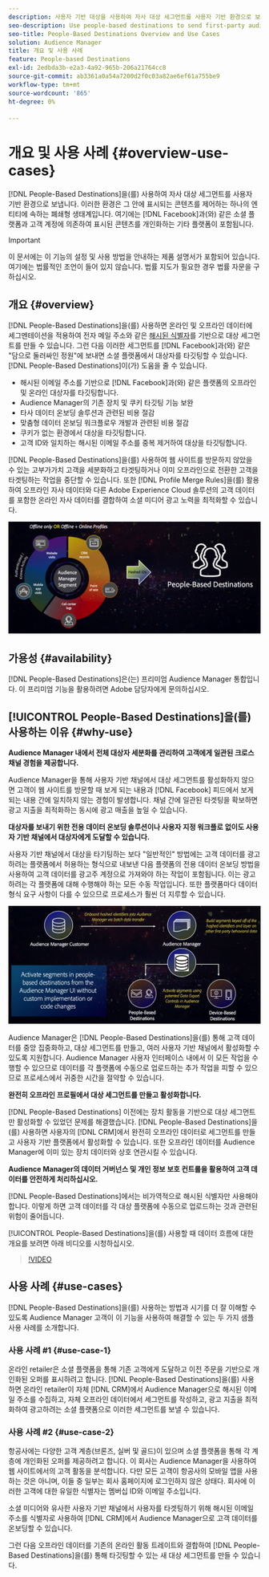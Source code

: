 ```yaml
---
description: 사용자 기반 대상을 사용하여 자사 대상 세그먼트를 사용자 기반 환경으로 보냅니다. 이러한 환경은 그 안에 표시되는 콘텐츠를 제어하는 하나의 엔티티에 속하는 폐쇄형 생태계입니다. 여기에는 Facebook과 같은 소셜 플랫폼과, 고객 계정에 의존하여 표시된 콘텐츠를 개인화하는 기타 플랫폼이 포함됩니다.
seo-description: Use people-based destinations to send first-party audience segments to people-based environments. These environments are closed ecosystems belonging to one entity that controls the content that is being displayed within it. They include social platforms such as Facebook, and other platforms that rely on customer accounts to personalize the displayed content.
seo-title: People-Based Destinations Overview and Use Cases
solution: Audience Manager
title: 개요 및 사용 사례
feature: People-based Destinations
exl-id: 2edbda3b-e2a3-4a92-965b-206a21764cc8
source-git-commit: ab3361a0a54a7200d2f0c03a82ae6ef61a755be9
workflow-type: tm+mt
source-wordcount: '865'
ht-degree: 0%

---
```


# 개요 및 사용 사례 {#overview-use-cases}

[!DNL People-Based Destinations]을(를) 사용하여 자사 대상 세그먼트를 사용자 기반 환경으로 보냅니다. 이러한 환경은 그 안에 표시되는 콘텐츠를 제어하는 하나의 엔티티에 속하는 폐쇄형 생태계입니다. 여기에는 [!DNL Facebook]과(와) 같은 소셜 플랫폼과 고객 계정에 의존하여 표시된 콘텐츠를 개인화하는 기타 플랫폼이 포함됩니다.

>[!IMPORTANT]
>이 문서에는 이 기능의 설정 및 사용 방법을 안내하는 제품 설명서가 포함되어 있습니다. 여기에는 법률적인 조언이 들어 있지 않습니다. 법률 지도가 필요한 경우 법률 자문을 구하십시오.

## 개요 {#overview}

[!DNL People-Based Destinations]을(를) 사용하면 온라인 및 오프라인 데이터에 세그멘테이션을 적용하여 전자 메일 주소와 같은 [해시된 식별자](people-based-destinations-prerequisites.md#hashing-requirements)를 기반으로 대상 세그먼트를 만들 수 있습니다. 그런 다음 이러한 세그먼트를 [!DNL Facebook]과(와) 같은 &quot;담으로 둘러싸인 정원&quot;에 보내면 소셜 플랫폼에서 대상자를 타깃팅할 수 있습니다. [!DNL People-Based Destinations]이(가) 도움을 줄 수 있습니다.

* 해시된 이메일 주소를 기반으로 [!DNL Facebook]과(와) 같은 플랫폼의 오프라인 및 온라인 대상자를 타깃팅합니다.
* Audience Manager의 기존 장치 및 쿠키 타깃팅 기능 보완
* 타사 데이터 온보딩 솔루션과 관련된 비용 절감
* 맞춤형 데이터 온보딩 워크플로우 개발과 관련된 비용 절감
* 쿠키가 없는 환경에서 대상을 타깃팅합니다.
* 고객 ID와 일치하는 해시된 이메일 주소를 중복 제거하여 대상을 타깃팅합니다.

[!DNL People-Based Destinations]을(를) 사용하여 웹 사이트를 방문하지 않았을 수 있는 고부가가치 고객을 세분화하고 타겟팅하거나 이미 오프라인으로 전환한 고객을 타겟팅하는 작업을 중단할 수 있습니다. 또한 [!DNL Profile Merge Rules]을(를) 활용하여 오프라인 자사 데이터와 다른 Adobe Experience Cloud 솔루션의 고객 데이터를 포함한 온라인 자사 데이터를 결합하여 소셜 미디어 광고 노력을 최적화할 수 있습니다.

![pbd-overview](assets/pbd-overview.png)

## 가용성 {#availability}

[!DNL People-Based Destinations]은(는) 프리미엄 Audience Manager 통합입니다. 이 프리미엄 기능을 활용하려면 Adobe 담당자에게 문의하십시오.

## [!UICONTROL People-Based Destinations]을(를) 사용하는 이유 {#why-use}

**Audience Manager 내에서 전체 대상자 세분화를 관리하여 고객에게 일관된 크로스 채널 경험을 제공합니다.**

Audience Manager을 통해 사용자 기반 채널에서 대상 세그먼트를 활성화하지 않으면 고객이 웹 사이트를 방문할 때 보게 되는 내용과 [!DNL Facebook] 피드에서 보게 되는 내용 간에 일치하지 않는 경험이 발생합니다. 채널 간에 일관된 타겟팅을 확보하면 광고 지출을 최적화하는 동시에 광고 매출을 높일 수 있습니다.

**대상자를 보내기 위한 전용 데이터 온보딩 솔루션이나 사용자 지정 워크플로 없이도 사용자 기반 채널에서 대상자에게 도달할 수 있습니다.**

사용자 기반 채널에서 대상을 타기팅하는 보다 &quot;일반적인&quot; 방법에는 고객 데이터를 광고하려는 플랫폼에서 허용하는 형식으로 내보낸 다음 플랫폼의 전용 데이터 온보딩 방법을 사용하여 고객 데이터를 광고주 계정으로 가져와야 하는 작업이 포함됩니다. 이는 광고하려는 각 플랫폼에 대해 수행해야 하는 모든 수동 작업입니다. 또한 플랫폼마다 데이터 형식 요구 사항이 다를 수 있으므로 프로세스가 훨씬 더 지루할 수 있습니다.

![pbd-overview](assets/pbd-diagram.png)

Audience Manager은 [!DNL People-Based Destinations]을(를) 통해 고객 데이터를 중앙 집중화하고, 대상 세그먼트를 만들고, 여러 사용자 기반 채널에서 활성화할 수 있도록 지원합니다. Audience Manager 사용자 인터페이스 내에서 이 모든 작업을 수행할 수 있으므로 데이터를 각 플랫폼에 수동으로 업로드하는 추가 작업을 피할 수 있으므로 프로세스에서 귀중한 시간을 절약할 수 있습니다.

**완전히 오프라인 프로필에서 대상 세그먼트를 만들고 활성화합니다.**

[!DNL People-Based Destinations] 이전에는 장치 활동을 기반으로 대상 세그먼트만 활성화할 수 있었던 문제를 해결했습니다. [!DNL People-Based Destinations]을(를) 사용하면 사용자의 [!DNL CRM]에서 완전히 오프라인 데이터로 세그먼트를 만들고 사용자 기반 플랫폼에서 활성화할 수 있습니다. 또한 오프라인 데이터를 Audience Manager에 이미 있는 장치 데이터와 상호 연관시킬 수 있습니다.

**Audience Manager의 데이터 거버넌스 및 개인 정보 보호 컨트롤을 활용하여 고객 데이터를 안전하게 처리하십시오.**

[!DNL People-Based Destinations]에서는 비가역적으로 해시된 식별자만 사용해야 합니다. 이렇게 하면 고객 데이터를 각 대상 플랫폼에 수동으로 업로드하는 것과 관련된 위험이 줄어듭니다.

[!UICONTROL People-Based Destinations]을(를) 사용할 때 데이터 흐름에 대한 개요를 보려면 아래 비디오를 시청하십시오.

>[!VIDEO](https://video.tv.adobe.com/v/28968/)

## 사용 사례 {#use-cases}

[!DNL People-Based Destinations]을(를) 사용하는 방법과 시기를 더 잘 이해할 수 있도록 Audience Manager 고객이 이 기능을 사용하여 해결할 수 있는 두 가지 샘플 사용 사례를 소개합니다.

### 사용 사례 #1 {#use-case-1}

온라인 retailer은 소셜 플랫폼을 통해 기존 고객에게 도달하고 이전 주문을 기반으로 개인화된 오퍼를 표시하려고 합니다. [!DNL People-Based Destinations]을(를) 사용하면 온라인 retailer이 자체 [!DNL CRM]에서 Audience Manager으로 해시된 이메일 주소를 수집하고, 자체 오프라인 데이터에서 세그먼트를 작성하고, 광고 지출을 최적화하여 광고하려는 소셜 플랫폼으로 이러한 세그먼트를 보낼 수 있습니다.

### 사용 사례 #2 {#use-case-2}

항공사에는 다양한 고객 계층(브론즈, 실버 및 골드)이 있으며 소셜 플랫폼을 통해 각 계층에 개인화된 오퍼를 제공하려고 합니다. 이 회사는 Audience Manager을 사용하여 웹 사이트에서의 고객 활동을 분석합니다. 다만 모든 고객이 항공사의 모바일 앱을 사용하는 것은 아니며, 이들 중 일부는 회사 홈페이지에 로그인하지 않은 상태다. 회사에 이러한 고객에 대한 유일한 식별자는 멤버십 ID와 이메일 주소입니다.

소셜 미디어와 유사한 사용자 기반 채널에서 사용자를 타겟팅하기 위해 해시된 이메일 주소를 식별자로 사용하여 [!DNL CRM]에서 Audience Manager으로 고객 데이터를 온보딩할 수 있습니다.

그런 다음 오프라인 데이터를 기존의 온라인 활동 트레이트와 결합하여 [!DNL People-Based Destinations]을(를) 통해 타깃팅할 수 있는 새 대상 세그먼트를 만들 수 있습니다.
